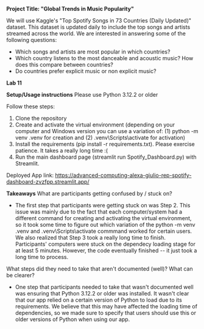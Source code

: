 **Project Title: "Global Trends in Music Popularity"**

We will use Kaggle's "Top Spotify Songs in 73 Countries (Daily Updated)" dataset. This dataset is updated daily to include the top songs and artists streamed across the world. We are interested in answering some of the following questions:

- Which songs and artists are most popular in which countries?
- Which country listens to the most danceable and acoustic music? How does this compare between countries?
- Do countries prefer explicit music or non explicit music?

**Lab 11**

**Setup/Usage instructions**
Please use Python 3.12.2 or older

Follow these steps: 
1. Clone the repository 
2. Create and activate the virtual environment (depending on your computer and Windows version you can use a variation of: (1) python -m venv .venv for creation and (2) .venv\Scripts\activate for activation)
3. Install the requirements (pip install -r requirements.txt). Please exercise patience. It takes a really long time :(
4. Run the main dashboard page (streamlit run Spotify_Dashboard.py) with Streamlit.

Deployed App link: https://advanced-computing-alexa-giulio-rep-spotify-dashboard-zvzfpp.streamlit.app/

**Takeaways**
What are participants getting confused by / stuck on?
- The first step that participants were getting stuck on was Step 2. This issue was mainly due to the fact that each computer/system had a different command for creating and activating the virtual environment, so it took some time to figure out which variation of the python -m venv .venv and .venv\Scripts\activate commmand worked for certain users. We also realized that Step 3 took a really long time to finish. Participants' computers were stuck on the dependecy loading stage for at least 5 minutes. However, the code eventually finished -- it just took a long time to process.
  
What steps did they need to take that aren't documented (well)? What can be clearer?
- One step that participants needed to take that wasn't documented well was ensuring that Python 3.12.2 or older was installed. It wasn't clear that our app relied on a certain version of Python to load due to its requirements. We believe that this may have affected the loading time of dependencies, so we made sure to specify that users should use this or older versions of Python when using our app.

